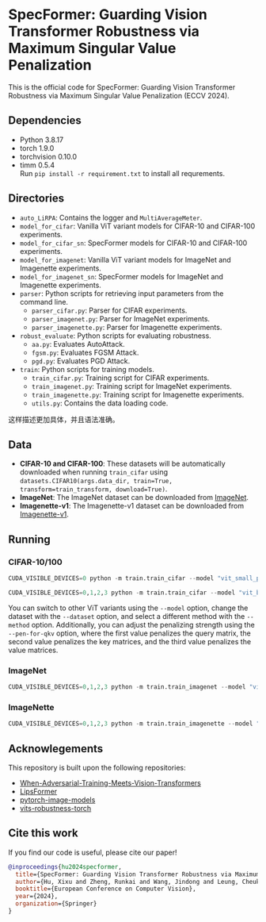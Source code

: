 # SpecFormer: Guarding Vision Transformer Robustness via Maximum Singular Value Penalization

This is the official code for SpecFormer: Guarding Vision Transformer Robustness via Maximum Singular Value Penalization (ECCV 2024).


## Dependencies
- Python 3.8.17
- torch 1.9.0
- torchvision 0.10.0
- timm 0.5.4  
Run `pip install -r requirement.txt` to install all requrements.


## Directories

- `auto_LiRPA`: Contains the logger and `MultiAverageMeter`.
- `model_for_cifar`: Vanilla ViT variant models for CIFAR-10 and CIFAR-100 experiments.
- `model_for_cifar_sn`: SpecFormer models for CIFAR-10 and CIFAR-100 experiments.
- `model_for_imagenet`: Vanilla ViT variant models for ImageNet and Imagenette experiments.
- `model_for_imagenet_sn`: SpecFormer models for ImageNet and Imagenette experiments.
- `parser`: Python scripts for retrieving input parameters from the command line.
  - `parser_cifar.py`: Parser for CIFAR experiments.
  - `parser_imagenet.py`: Parser for ImageNet experiments.
  - `parser_imagenette.py`: Parser for Imagenette experiments.
- `robust_evaluate`: Python scripts for evaluating robustness.
  - `aa.py`: Evaluates AutoAttack.
  - `fgsm.py`: Evaluates FGSM Attack.
  - `pgd.py`: Evaluates PGD Attack.
- `train`: Python scripts for training models.
  - `train_cifar.py`: Training script for CIFAR experiments.
  - `train_imagenet.py`: Training script for ImageNet experiments.
  - `train_imagenette.py`: Training script for Imagenette experiments.
  - `utils.py`: Contains the data loading code.

这样描述更加具体，并且语法准确。
## Data

- **CIFAR-10 and CIFAR-100**: These datasets will be automatically downloaded when running `train_cifar` using `datasets.CIFAR10(args.data_dir, train=True, transform=train_transform, download=True)`.
- **ImageNet**: The ImageNet dataset can be downloaded from [ImageNet](https://www.image-net.org/download.php).
- **Imagenette-v1**: The Imagenette-v1 dataset can be downloaded from [Imagenette-v1](https://s3.amazonaws.com/fast-ai-imageclas/imagenette.tgz).


## Running

### CIFAR-10/100
```python
CUDA_VISIBLE_DEVICES=0 python -m train.train_cifar --model "vit_small_patch16_224_sn" --dataset cifar10 --out-dir "/log/" --method 'CLEAN'  --seed 0 --epochs 40 --data-dir /data/cifar --pen-for-qkv 1e-5 1e-5 1e-5  

CUDA_VISIBLE_DEVICES=0,1,2,3 python -m train.train_cifar --model "vit_base_patch16_224_sn" --dataset cifar100 --out-dir "/log/" --method 'AT'  --seed 0 --epochs 40 --data-dir /data/cifar --pen-for-qkv 1e-5 1e-5 1e-5
```

You can switch to other ViT variants using the `--model` option, change the dataset with the `--dataset` option, and select a different method with the `--method` option. Additionally, you can adjust the penalizing strength using the `--pen-for-qkv` option, where the first value penalizes the query matrix, the second value penalizes the key matrices, and the third value penalizes the value matrices.

### ImageNet
```python
CUDA_VISIBLE_DEVICES=0,1,2,3 python -m train.train_imagenet --model "vit_base_patch16_224_in21k_sn"  --batch-size-eval 128 --AA-batch 128 --out-dir "/log/" --method 'CLEAN' --seed 0 --data-dir /data/imagenet/ImageNet/ --pen-for-qkv 5e-3 6e-4 7e-5  

```

### ImageNette
```python
CUDA_VISIBLE_DEVICES=0,1,2,3 python -m train.train_imagenette --model "deit_small_patch16_224_sn"  --out-dir "/log/" --method 'CLEAN'  --seed 0 --epochs 40 --data-dir /data/imagenette/ --pen-for-qkv 1e-5 1e-5 1e-5
```


## Acknowlegements
This repository is built upon the following repositories:   
- [When-Adversarial-Training-Meets-Vision-Transformers](https://github.com/mo666666/When-Adversarial-Training-Meets-Vision-Transformers)
- [LipsFormer](https://github.com/IDEA-Research/LipsFormer)
- [pytorch-image-models](https://github.com/rwightman/pytorch-image-models)
- [vits-robustness-torch](https://github.com/dedeswim/vits-robustness-torch)




## Cite this work
If you find our code is useful, please cite our paper!
```bibtex
@inproceedings{hu2024specformer,
  title={SpecFormer: Guarding Vision Transformer Robustness via Maximum Singular Value Penalization},
  author={Hu, Xixu and Zheng, Runkai and Wang, Jindong and Leung, Cheukhang and Wu, Qi and Xie, Xing},
  booktitle={European Conference on Computer Vision},
  year={2024},
  organization={Springer}
}
```